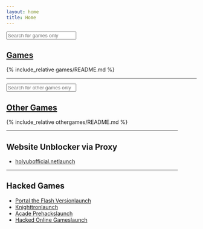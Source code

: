```yaml
---
layout: home
title: Home
---
```


<div class="search-container">
    <input type="text" id="gameFinder" onkeyup="gameFinder()" placeholder="Search for games only" title="Type in a game">
    <script>
        function gameFinder() {
            var input, filter, ul, li, a, i, txtValue;
            input = document.getElementById("gameFinder");
            filter = input.value.toUpperCase();
            ul = document.getElementById("Games");
            li = ul.getElementsByTagName("li");
            for (i = 0; i < li.length; i++) {
                a = li[i].getElementsByTagName("a")[0];
                txtValue = a.textContent || a.innerText;
                if (txtValue.toUpperCase().indexOf(filter) > -1) {
                    li[i].style.display = "";
                } else {
                    li[i].style.display = "none";
                }
            }
        }
    </script>
</div>

<div class="Games" id="Games" markdown="1" style="margin-right: 50px;">

## [Games](games/)

{% include_relative games/README.md %}

</div>

---

<div class="search-container">
    <input type="text" id="othergameFinder" onkeyup="othergameFinder()" placeholder="Search for other games only" title="Type in a game">
    <script>
        function othergameFinder() {
            var input, filter, ul, li, a, i, txtValue;
            input = document.getElementById("othergameFinder");
            filter = input.value.toUpperCase();
            ul = document.getElementById("OtherGames");
            li = ul.getElementsByTagName("li");
            for (i = 0; i < li.length; i++) {
                a = li[i].getElementsByTagName("a")[0];
                txtValue = a.textContent || a.innerText;
                if (txtValue.toUpperCase().indexOf(filter) > -1) {
                    li[i].style.display = "";
                } else {
                    li[i].style.display = "none";
                }
            }
        }
    </script>
</div>

<div class="OtherGames" id="OtherGames" markdown="1" style="margin-right: 50px;">

## [Other Games](othergames/)

{% include_relative othergames/README.md %}

</div>

<div class="WebsiteUnblockerProxy" markdown="1" style="margin-right: 50px;">

---

## Website Unblocker via Proxy

* [holyubofficial.net<span class="material-icons">launch</span>](https://holyubofficial.net/)

---

</div>

<div class="HackedGames" markdown="1" style="margin-right: 50px;">

## Hacked Games

* [Portal the Flash Version<span class="material-icons">launch</span>](http://www.hackedonlinegames.com/game/934)
* [Knighttron<span class="material-icons">launch</span>](http://www.arcadeprehacks.com/game/32862/knighttron.html)
* [Acade Prehacks<span class="material-icons">launch</span>](http://www.arcadeprehacks.com/)
* [Hacked Online Games<span class="material-icons">launch</span>](http://www.hackedonlinegames.com/)

</div>
